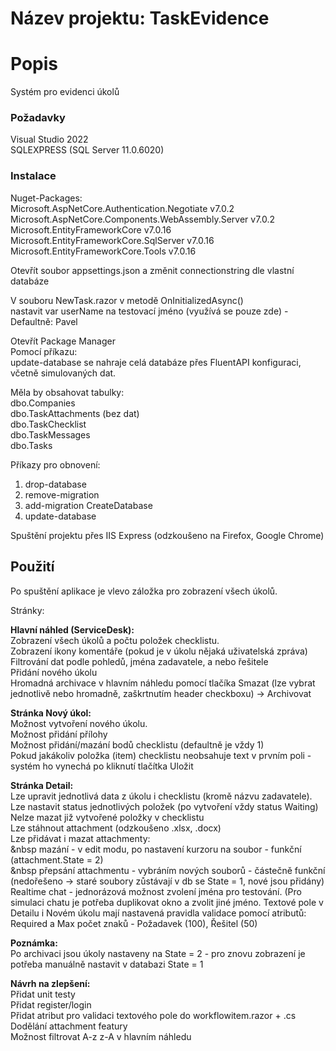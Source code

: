# Název projektu: TaskEvidence

# Popis
Systém pro evidenci úkolů

### Požadavky

Visual Studio 2022<br>
SQLEXPRESS (SQL Server 11.0.6020)

### Instalace

Nuget-Packages:<br>
Microsoft.AspNetCore.Authentication.Negotiate v7.0.2<br>
Microsoft.AspNetCore.Components.WebAssembly.Server v7.0.2<br>
Microsoft.EntityFrameworkCore v7.0.16<br>
Microsoft.EntityFrameworkCore.SqlServer v7.0.16<br>
Microsoft.EntityFrameworkCore.Tools v7.0.16

Otevřít soubor appsettings.json a změnit connectionstring dle vlastní databáze

V souboru NewTask.razor v metodě OnInitializedAsync()<br>
nastavit var userName na testovací jméno (využívá se pouze zde) - Defaultně: Pavel


Otevřít Package Manager<br>
Pomocí příkazu:<br>
update-database se nahraje celá databáze přes FluentAPI konfiguraci, včetně simulovaných dat.

Měla by obsahovat tabulky:<br>
dbo.Companies<br>
dbo.TaskAttachments (bez dat)<br>
dbo.TaskChecklist<br>
dbo.TaskMessages<br>
dbo.Tasks

Příkazy pro obnovení:
1. drop-database
2. remove-migration
3. add-migration CreateDatabase
4. update-database

Spuštění projektu přes IIS Express (odzkoušeno na Firefox, Google Chrome)

## Použití

Po spuštění aplikace je vlevo záložka pro zobrazení všech úkolů.

Stránky:

<b>Hlavní náhled (ServiceDesk):</b><br>
Zobrazení všech úkolů a počtu položek checklistu.<br>
Zobrazení ikony komentáře (pokud je v úkolu nějaká uživatelská zpráva)<br>
Filtrování dat podle pohledů, jména zadavatele, a nebo řešitele<br>
Přidání nového úkolu<br>
Hromadná archivace v hlavním náhledu pomocí tlačíka Smazat (lze vybrat jednotlivě nebo hromadně, zaškrtnutím header checkboxu) -> Archivovat


<b>Stránka Nový úkol:</b><br>
Možnost vytvoření nového úkolu.<br>
Možnost přidání přílohy<br>
Možnost přidání/mazání bodů checklistu (defaultně je vždy 1)<br>
Pokud jakákoliv položka (item) checklistu neobsahuje text v prvním poli - systém ho vynechá po kliknutí tlačítka Uložit


<b>Stránka Detail:</b><br>
Lze upravit jednotlivá data z úkolu i checklistu (kromě názvu zadavatele).<br>
Lze nastavit status jednotlivých položek (po vytvoření vždy status Waiting)<br>
Nelze mazat již vytvořené položky v checklistu<br>
Lze stáhnout attachment (odzkoušeno .xlsx, .docx)<br>
Lze přidávat i mazat attachmenty:<br>
	&nbsp mazání - v edit modu, po nastavení kurzoru na soubor - funkční (attachment.State = 2)<br>
	&nbsp přepsání attachmentu - vybráním nových souborů - částečně funkční (nedořešeno -> staré soubory zůstávají v db se State = 1, nové jsou přidány)
Realtime chat - jednorázová možnost zvolení jména pro testování. (Pro simulaci chatu je potřeba duplikovat okno a zvolit jiné jméno.
Textové pole v Detailu i Novém úkolu mají nastavená pravidla validace pomocí atributů:<br>
Required a Max počet znaků - Požadavek (100), Řešitel (50)


<b>Poznámka:</b><br>
Po archivaci jsou úkoly nastaveny na State = 2 - pro znovu zobrazení je potřeba manuálně nastavit v databazi State = 1

<b>Návrh na zlepšení:</b><br>
Přidat unit testy<br>
Přidat register/login<br>
Přidat atribut pro validaci textového pole do workflowitem.razor + .cs<br>
Dodělání attachment featury<br>
Možnost filtrovat A-z z-A v hlavním náhledu
